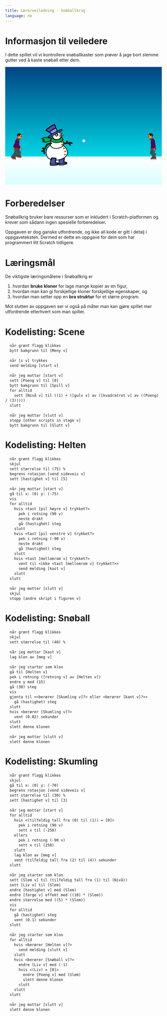 ```yaml
---
title: Lærerveiledning - Snøballkrig
language: nb
---
```


# Informasjon til veiledere

I dette spillet vil vi kontrollere snøballkaster som prøver å jage
bort slemme gutter ved å kaste snøball etter dem.

![](snoballkrig.png)

# Forberedelser

Snøballkrig bruker bare ressurser som er inkludert i
Scratch-platformen og krever som sådann ingen spesielle forberedelser.

Oppgaven er dog ganske utfordrende, og ikke all kode er gitt i detalj
i oppgaveteksten. Dermed er dette en oppgave for dem som har
programmert litt Scratch tidligere.

# Læringsmål

De viktigste læringsmålene i Snøballkrig er

1. hvordan __bruke kloner__ for lage mange kopier av en figur,
2. hvordan man kan gi forskjellige kloner forskjellige egenskaper, og
3. hvordan man setter opp en __bra struktur__ for et større program.

Mot slutten av oppgaven ser vi også på måter man kan gjøre spillet mer
utfordrende etterhvert som man spiller.

# Kodelisting: Scene

```blocks
  når grønt flagg klikkes
  bytt bakgrunn til [Meny v]

  når [s v] trykkes
  send melding [start v]

  når jeg mottar [start v]
  sett [Poeng v] til [0]
  bytt bakgrunn til [Spill v]
  for alltid
    sett [Nivå v] til ((1) + ([gulv v] av ([kvadratrot v] av ((Poeng) / (3)))))
  slutt

  når jeg mottar [slutt v]
  stopp [other scripts in stage v]
  bytt bakgrunn til [Slutt v]
```

# Kodelisting: Helten

```blocks
  når grønt flagg klikkes
  skjul
  sett størrelse til (75) %
  begrens rotasjon [vend sideveis v]
  sett [hastighet v] til [5]

  når jeg mottar [start v]
  gå til x: (0) y: (-75)
  vis
  for alltid
    hvis <tast [pil høyre v] trykket?>
      pek i retning (90 v)
      neste drakt
      gå (hastighet) steg
    slutt
    hvis <tast [pil venstre v] trykket?>
      pek i retning (-90 v)
      neste drakt
      gå (hastighet) steg
    slutt
    hvis <tast [mellomrom v] trykket?>
      vent til <ikke <tast [mellomrom v] trykket?>>
      send melding [kast v]
    slutt
  slutt

  når jeg mottar [slutt v]
  skjul
  stopp [andre skript i figuren v]
```

# Kodelisting: Snøball

```blocks
  når grønt flagg klikkes
  skjul
  sett størrelse til (40) %

  når jeg mottar [kast v]
  lag klon av [meg v]

  når jeg starter som klon
  gå til [Helten v]
  pek i retning ([retning v] av [Helten v])
  endre y med (15)
  gå (30) steg
  vis
  gjenta til <<berører [Skumling v]?> eller <berører [kant v]?>>
    gå (hastighet) steg
  slutt
  hvis <berører [Skumling v]?>
    vent (0.02) sekunder
  slutt
  slett denne klonen

  når jeg mottar [slutt v]
  slett denne klonen
```

# Kodelisting: Skumling

```blocks
  når grønt flagg klikkes
  skjul
  gå til x: (0) y: (-70)
  begrens rotasjon [vend sideveis v]
  sett størrelse til (30) %
  sett [hastighet v] til [3]

  når jeg mottar [start v]
  for alltid
    hvis <(tilfeldig tall fra (0) til (1)) = [0]>
      pek i retning (90 v)
      sett x til (-250)
    ellers
      pek i retning (-90 v)
      sett x til (250)
    slutt
    lag klon av [meg v]
    vent (tilfeldig tall fra (2) til (4)) sekunder
  slutt

  når jeg starter som klon
  sett [Slem v] til (tilfeldig tall fra (1) til (Nivå))
  sett [Liv v] til (Slem)
  endre [hastighet v] med (Slem)
  endre [farge v] effekt med ((10) * (Slem))
  endre størrelse med ((5) * (Slem))
  vis
  for alltid
    gå (hastighet) steg
    vent (0.1) sekunder
  slutt

  når jeg starter som klon
  for alltid
    hvis <berører [Helten v]?>
      send melding [slutt v]
    slutt
    hvis <berører [Snøball v]?>
      endre [Liv v] med (-1)
      hvis <(Liv) = [0]>
        endre [Poeng v] med (Slem)
        slett denne klonen
      slutt
    slutt
  slutt

  når jeg mottar [slutt v]
  slett denne klonen
```
